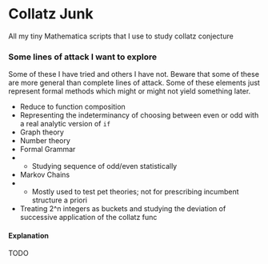 # Collatz Junk
All my tiny Mathematica scripts that I use to study collatz conjecture

### Some lines of attack I want to explore
Some of these I have tried and others I have not. Beware that some of these are more general
than complete lines of attack. Some of these elements just represent formal methods which
might or might not yield something later.

- Reduce to function composition
- Representing the indeterminancy of choosing between even or odd with a real analytic version of `if`
- Graph theory
- Number theory
- Formal Grammar
- - Studying sequence of odd/even statistically
- Markov Chains
- - Mostly used to test pet theories; not for prescribing incumbent structure a priori
- Treating 2^n integers as buckets and studying the deviation of successive application of the collatz func 

#### Explanation
TODO
